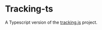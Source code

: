 # Tracking-ts

A Typescript version of the [tracking.js](https://github.com/eduardolundgren/tracking.js) project.